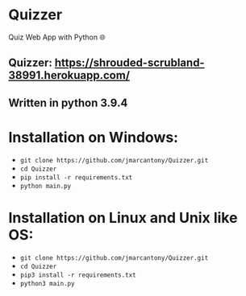 # Quizzer
Quiz Web App with Python 🌐

## Quizzer: https://shrouded-scrubland-38991.herokuapp.com/

## Written in python 3.9.4

# Installation on Windows:
* `git clone https://github.com/jmarcantony/Quizzer.git`
* `cd Quizzer`
* `pip install -r requirements.txt`
* `python main.py`

# Installation on Linux and Unix like OS:
* `git clone https://github.com/jmarcantony/Quizzer.git`
* `cd Quizzer`
* `pip3 install -r requirements.txt`
* `python3 main.py`
